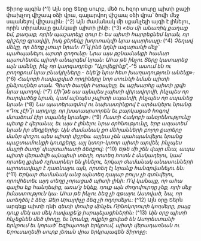 
Տիրոջ այգին
(^1) Այն օրը Տերը սուրբ, մեծ ու հզոր սուրը պիտի քաշի փախչող վիշապ օձի վրա, գալարվող վիշապ օձի վրա՝ ծովի մեջ
սպանելով վիշապին։
(^2) Այն ժամանակ մի սքանչելի այգի է լինելու, որին տիրանալը ցանկալի պիտի լինի։
(^3) _«Ես մի անառիկ քաղաք եմ,
քաղաք, որին պաշարելը զուր է։
Ես պիտի հարբեցնեմ նրան, որ գիշերը գրավվի,
իսկ ցերեկը խորտակվի նրա պարիսպը։_
(^4) _Չեղավ մեկը, որ ձեռք չտար նրան։
Ո՞վ ինձ կդնի ագարակի մեջ՝ պահպանելու արտի ցողունը։
Նրա այս թշնամանքի համար այսուհետեւ պիտի անարգեմ նրան։
Ահա թե ինչու Տերը կատարեց այն ամենը,
ինչ որ կարգադրեց։
“Այրվեցինք”,-_^5 _ասում են ու բողոքում նրա բնակիչները.-
եկե՛ք նրա հետ խաղաղություն անենք»։_
(^6) _Հակոբի հավաքված որդիները նոր տունկի նման պիտի ընձյուղներ տան.
Պիտի ծաղկի Իսրայելը,
եւ աշխարհը պիտի լցվի նրա պտղով։_
(^7) _Մի՞թե սա այնպես չպիտի վիրավորվի,
ինչպես որ հարվածեց նրան,
կամ այնպես չպիտի սպանվի,
ինչպես որ սպանեց նրան։_
(^8) _Նա պատերազմով ու նախատինքով է արձակելու նրանց.
«Դու չէի՞ր արդյոք, որ խստասրտորեն
եւ բարկացած հոգով մտածում էիր սպանել նրանց»։_
(^9) _Ուստի Հակոբի անօրենությունը պետք է վերանա,
եւ այս է լինելու նրա օրհնությունը,
երբ ազատեմ նրան իր մեղքերից։
Այն ժամանակ քո մեհյանների բոլոր քարերը մանր փոշու պես պիտի փշրես.
այլեւս չեն պահպանվելու նրանց պաշտամունքի կուռքերը,
այլ կտոր-կտոր պիտի արվեն,
ինչպես մայրի ծառը՝ փայտահատի ձեռքով։_
(^10) _Եթե մի շեն վայր մնա,
ապա պիտի վերածվի այնպիսի տեղի,
որտեղ հոտն է մակաղելու, կամ որտեղ լքված ոչխարներ են լինելու,
երկար ժամանակ անասունների արոտավայր է դառնալու այն,
որտեղ էլ նրանք հանգրվանելու են։_
(^11) _Երկար ժամանակ անց այնտեղ դալար բույս չի գտնվելու,
որովհետեւ այդ տեղը չորացած պիտի լինի։
Ո՛վ կանայք, որ ահա գալիս եք հանդեսից,
առա՛ջ եկեք,
դուք այն ժողովուրդը չեք, որի մեջ իմաստություն կա։
Ահա թե ինչու ձեզ չի գթալու Աստված,
նա, որ ստեղծել է ձեզ։
Ձեր Արարիչը ձեզ չի ողորմելու։_
(^12) Այն օրը Տերն արգելք պիտի դնի
_գետի փոսից մինչեւ Ռինոկորուրի կողմերը,
բայց դուք մեկ առ մեկ հավաքե՛ք իսրայելացիներին։_
(^13) _Այն օրը պիտի հնչեցնեն մեծ փողը,
եւ նրանք, ովքեր ցրված են Ասորեստանի երկրում
եւ կորած՝ Եգիպտոսի երկրում,
պիտի վերադառնան
ու Երուսաղեմի սուրբ լեռան վրա երկրպագեն Տիրոջը։_
